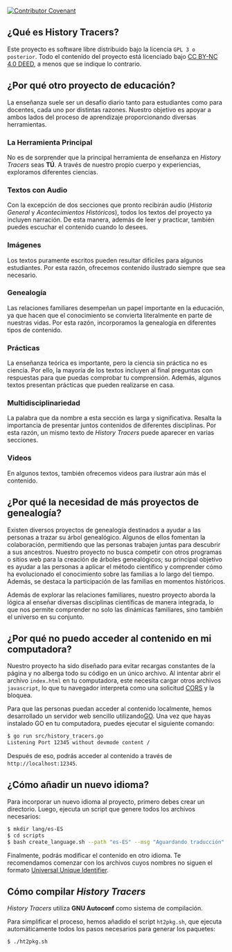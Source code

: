 [![Contributor Covenant](https://img.shields.io/badge/Contributor%20Covenant-2.1-4baaaa.svg)](CODE_OF_CONDUCT.md)

## ¿Qué es History Tracers?

Este proyecto es software libre distribuido bajo la licencia `GPL 3 o posterior`. Todo el contenido del proyecto está licenciado bajo [CC BY-NC 4.0 DEED](https://creativecommons.org/licenses/by-nc/4.0/), a menos que se indique lo contrario.

## ¿Por qué otro proyecto de educación?

La enseñanza suele ser un desafío diario tanto para estudiantes como para docentes, cada uno por distintas razones. Nuestro objetivo es apoyar a ambos lados del proceso de aprendizaje proporcionando diversas herramientas.

### La Herramienta Principal

No es de sorprender que la principal herramienta de enseñanza en *History Tracers* seas **TÚ**. A través de nuestro propio cuerpo y experiencias, exploramos diferentes ciencias.

### Textos con Audio

Con la excepción de dos secciones que pronto recibirán audio (*Historia General* y *Acontecimientos Históricos*), todos los textos del proyecto ya incluyen narración. De esta manera, además de leer y practicar, también puedes escuchar el contenido cuando lo desees.

### Imágenes

Los textos puramente escritos pueden resultar difíciles para algunos estudiantes. Por esta razón, ofrecemos contenido ilustrado siempre que sea necesario.

### Genealogía

Las relaciones familiares desempeñan un papel importante en la educación, ya que hacen que el conocimiento se convierta literalmente en parte de nuestras vidas. Por esta razón, incorporamos la genealogía en diferentes tipos de contenido.

### Prácticas

La enseñanza teórica es importante, pero la ciencia sin práctica no es ciencia. Por ello, la mayoría de los textos incluyen al final preguntas con respuestas para que puedas comprobar tu comprensión. Además, algunos textos presentan prácticas que pueden realizarse en casa.

### Multidisciplinariedad

La palabra que da nombre a esta sección es larga y significativa. Resalta la importancia de presentar juntos contenidos de diferentes disciplinas. Por esta razón, un mismo texto de *History Tracers* puede aparecer en varias secciones.

### Videos

En algunos textos, también ofrecemos videos para ilustrar aún más el contenido.


## ¿Por qué la necesidad de más proyectos de genealogía?

Existen diversos proyectos de genealogía destinados a ayudar a las personas a trazar su árbol genealógico. Algunos de ellos fomentan la colaboración, permitiendo que las personas trabajen juntas para descubrir a sus ancestros. Nuestro proyecto no busca competir con otros programas o sitios web para la creación de árboles genealógicos; su principal objetivo es ayudar a las personas a aplicar el método científico y comprender cómo ha evolucionado el conocimiento sobre las familias a lo largo del tiempo. Además, se destaca la participación de las familias en momentos históricos.

Además de explorar las relaciones familiares, nuestro proyecto aborda la lógica al enseñar diversas disciplinas científicas de manera integrada, lo que nos permite comprender no solo las dinámicas familiares, sino también el universo en su conjunto.

## ¿Por qué no puedo acceder al contenido en mi computadora?

Nuestro proyecto ha sido diseñado para evitar recargas constantes de la página y no alberga todo su código en un único archivo. Al intentar abrir el archivo `index.html` en tu computadora, este necesita cargar otros archivos `javascript`, lo que tu navegador interpreta como una solicitud [CORS](https://developer.mozilla.org/en-US/docs/Web/HTTP/CORS/Errors/CORSRequestNotHttp?utm_source=devtools&utm_medium=firefox-cors-errors&utm_campaign=default) y la bloquea.

Para que las personas puedan acceder al contenido localmente, hemos desarrollado un servidor web sencillo utilizando[GO](https://go.dev/). Una vez que hayas instalado GO en tu computadora, puedes ejecutar el siguiente comando:

```sh
$ go run src/history_tracers.go
Listening Port 12345 without devmode content /
```

Después de eso, podrás acceder al contenido a través de `http://localhost:12345`.

## ¿Cómo añadir un nuevo idioma?

Para incorporar un nuevo idioma al proyecto, primero debes crear un directorio. Luego, ejecuta un script que genere todos los archivos necesarios:

```sh
$ mkdir lang/es-ES
$ cd scripts
$ bash create_language.sh --path "es-ES" --msg "Aguardando traducción"
```

Finalmente, podrás modificar el contenido en otro idioma. Te recomendamos comenzar con los archivos cuyos nombres no siguen el formato [Universal Unique Identifier](https://developer.mozilla.org/en-US/docs/Glossary/UUID).

## Cómo compilar *History Tracers*

*History Tracers* utiliza **GNU Autoconf** como sistema de compilación.

Para simplificar el proceso, hemos añadido el script `ht2pkg.sh`, que ejecuta automáticamente todos los pasos necesarios para generar los paquetes:

```sh
$ ./ht2pkg.sh
```

